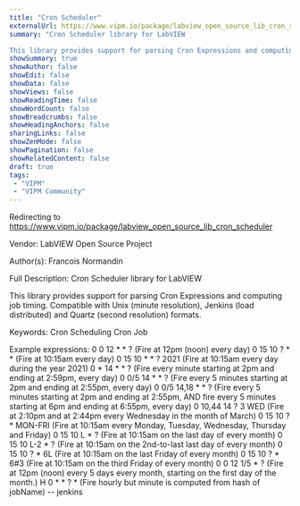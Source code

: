 ```yaml
---
title: "Cron Scheduler"
externalUrl: https://www.vipm.io/package/labview_open_source_lib_cron_scheduler
summary: "Cron Scheduler library for LabVIEW

This library provides support for parsing Cron Expressions and computing job timing."
showSummary: true
showAuthor: false
showEdit: false
showData: false
showViews: false
showReadingTime: false
showWordCount: false
showBreadcrumbs: false
showHeadingAnchors: false
sharingLinks: false
showZenMode: false
showPagination: false
showRelatedContent: false
draft: true
tags:
 - "VIPM"
 - "VIPM Community"
---
```


Redirecting to https://www.vipm.io/package/labview_open_source_lib_cron_scheduler

Vendor: LabVIEW Open Source Project

Author(s): Francois Normandin
 
Full Description:
Cron Scheduler library for LabVIEW

This library provides support for parsing Cron Expressions and computing job timing.
Compatible with Unix (minute resolution), Jenkins (load distributed) and Quartz (second resolution) formats.

Keywords: 
Cron
Scheduling
Cron Job

Example expressions:
0 0 12 * * ?	(Fire at 12pm (noon) every day)
0 15 10 ? * * (Fire at 10:15am every day)
0 15 10 * * ? 2021	(Fire at 10:15am every day during the year 2021)
0 * 14 * * ?	  (Fire every minute starting at 2pm and ending at 2:59pm, every day)
0 0/5 14 * * ?	 (Fire every 5 minutes starting at 2pm and ending at 2:55pm, every day)
0 0/5 14,18 * * ?	(Fire every 5 minutes starting at 2pm and ending at 2:55pm, AND fire every 5 minutes starting at 6pm and ending at 6:55pm, every day)
0 10,44 14 ? 3 WED	 (Fire at 2:10pm and at 2:44pm every Wednesday in the month of March)
0 15 10 ? * MON-FRI	(Fire at 10:15am every Monday, Tuesday, Wednesday, Thursday and Friday)
0 15 10 L * ?	(Fire at 10:15am on the last day of every month)
0 15 10 L-2 * ?	(Fire at 10:15am on the 2nd-to-last last day of every month)
0 15 10 ? * 6L	(Fire at 10:15am on the last Friday of every month)
0 15 10 ? * 6#3	(Fire at 10:15am on the third Friday of every month)
0 0 12 1/5 * ?	(Fire at 12pm (noon) every 5 days every month, starting on the first day of the month.)
H 0 * * ? * (Fire hourly but minute is computed from hash of jobName) -- jenkins